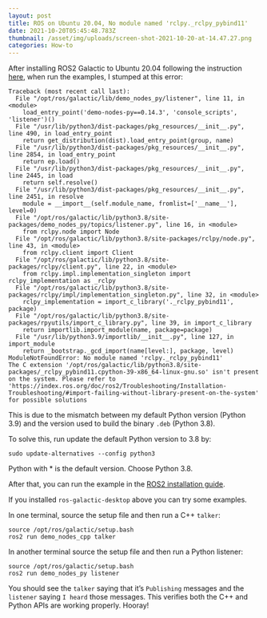 ```yaml
---
layout: post
title: ROS on Ubuntu 20.04, No module named 'rclpy._rclpy_pybind11'
date: 2021-10-20T05:45:48.783Z
thumbnail: /asset/img/uploads/screen-shot-2021-10-20-at-14.47.27.png
categories: How-to
---
```

After installing ROS2 Galactic to Ubuntu 20.04 following the instruction [here](https://docs.ros.org/en/galactic/Installation/Ubuntu-Install-Debians.html), when run the examples, I stumped at this error:

```shell
Traceback (most recent call last):
  File "/opt/ros/galactic/lib/demo_nodes_py/listener", line 11, in <module>
    load_entry_point('demo-nodes-py==0.14.3', 'console_scripts', 'listener')()
  File "/usr/lib/python3/dist-packages/pkg_resources/__init__.py", line 490, in load_entry_point
    return get_distribution(dist).load_entry_point(group, name)
  File "/usr/lib/python3/dist-packages/pkg_resources/__init__.py", line 2854, in load_entry_point
    return ep.load()
  File "/usr/lib/python3/dist-packages/pkg_resources/__init__.py", line 2445, in load
    return self.resolve()
  File "/usr/lib/python3/dist-packages/pkg_resources/__init__.py", line 2451, in resolve
    module = __import__(self.module_name, fromlist=['__name__'], level=0)
  File "/opt/ros/galactic/lib/python3.8/site-packages/demo_nodes_py/topics/listener.py", line 16, in <module>
    from rclpy.node import Node
  File "/opt/ros/galactic/lib/python3.8/site-packages/rclpy/node.py", line 43, in <module>
    from rclpy.client import Client
  File "/opt/ros/galactic/lib/python3.8/site-packages/rclpy/client.py", line 22, in <module>
    from rclpy.impl.implementation_singleton import rclpy_implementation as _rclpy
  File "/opt/ros/galactic/lib/python3.8/site-packages/rclpy/impl/implementation_singleton.py", line 32, in <module>
    rclpy_implementation = import_c_library('._rclpy_pybind11', package)
  File "/opt/ros/galactic/lib/python3.8/site-packages/rpyutils/import_c_library.py", line 39, in import_c_library
    return importlib.import_module(name, package=package)
  File "/usr/lib/python3.9/importlib/__init__.py", line 127, in import_module
    return _bootstrap._gcd_import(name[level:], package, level)
ModuleNotFoundError: No module named 'rclpy._rclpy_pybind11'
The C extension '/opt/ros/galactic/lib/python3.8/site-packages/_rclpy_pybind11.cpython-39-x86_64-linux-gnu.so' isn't present on the system. Please refer to 'https://index.ros.org/doc/ros2/Troubleshooting/Installation-Troubleshooting/#import-failing-without-library-present-on-the-system' for possible solutions
```

This is due to the mismatch between my default Python version (Python 3.9) and the version used to build the binary `.deb` (Python 3.8).

To solve this, run update the default Python version to 3.8 by:

```
sudo update-alternatives --config python3
```

Python with * is the default version. Choose Python 3.8.

After that, you can run the example in the [ROS2 installation guide](https://docs.ros.org/en/galactic/Installation/Ubuntu-Install-Debians.html).

If you installed `ros-galactic-desktop` above you can try some examples.

In one terminal, source the setup file and then run a C++ `talker`:

```
source /opt/ros/galactic/setup.bash
ros2 run demo_nodes_cpp talker
```

In another terminal source the setup file and then run a Python listener:

```
source /opt/ros/galactic/setup.bash
ros2 run demo_nodes_py listener
```

You should see the `talker` saying that it’s `Publishing` messages and the `listener` saying `I heard` those messages. This verifies both the C++ and Python APIs are working properly. Hooray!